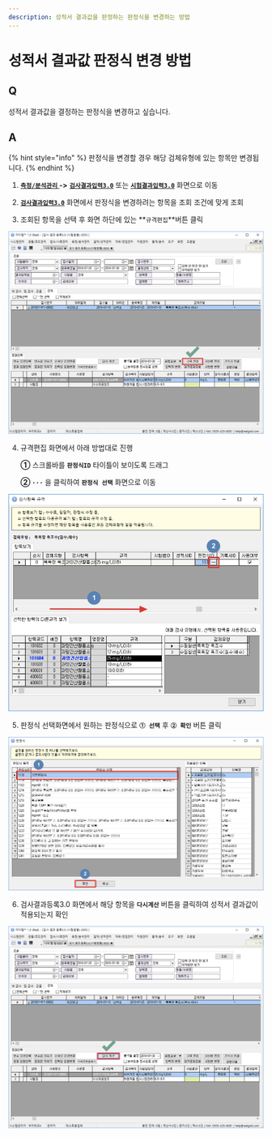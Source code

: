 ```yaml
---
description: 성적서 결과값을 판정하는 판정식을 변경하는 방법
---
```


# 성적서 결과값 판정식 변경 방법

## Q

성적서 결과값을 결정하는 판정식을 변경하고 싶습니다.

## A

{% hint style="info" %}
판정식을 변경할 경우 해당 검체유형에 있는 항목만 변경됩니다.
{% endhint %}

1. [**`측정/분석관리`** ](../05/)**-&gt;** [**`검사결과입력3.0`**](../05/3053.md) 또는 [**`시험결과입력3.0`**](../05/3053.md) 화면으로 이동  

2. [**`검사결과입력3.0`**](../05/3053.md) 화면에서 판정식을 변경하려는 항목을 조회 조건에 맞게 조회

3. 조회된 항목을 선택 후 화면 하단에 있는 **`규격편집`**버튼 클릭  

![&#xAC80;&#xC0AC;&#xACB0;&#xACFC;&#xB4F1;&#xB85D;3.0 &#xADDC;&#xACA9; &#xD3B8;&#xC9D1;&#xBC84;&#xD2BC; &#xD074;&#xB9AD;](../.gitbook/assets/image%20%2814%29.png)

4. 규격편집 화면에서 아래 방법대로 진행

   **①** 스크롤바를 **`판정식ID`** 타이틀이 보이도록 드래그

   **② `···`** 을 클릭하여 **`판정식 선택`** 화면으로 이동

![&#xD310;&#xC815;&#xC2DD; &#xBCC0;&#xACBD;&#xD654;&#xBA74;&#xC73C;&#xB85C; &#xC774;&#xB3D9;](../.gitbook/assets/image%20%2812%29.png)

5. 판정식 선택화면에서 원하는 판정식으로 **`① 선택`** 후 **`② 확인`** 버튼 클릭

![&#xD310;&#xC815;&#xC2DD; &#xC120;&#xD0DD; &#xD654;&#xBA74;](../.gitbook/assets/image%20%287%29.png)

6. 검사결과등록3.0 화면에서 해당 항목을 **`다시계산`** 버튼을 클릭하여 성적서 결과값이 적용되는지 확인

![&#xB2E4;&#xC2DC;&#xACC4;&#xC0B0;&#xBC84;&#xD2BC; &#xD074;&#xB9AD;](../.gitbook/assets/image%20%289%29.png)



